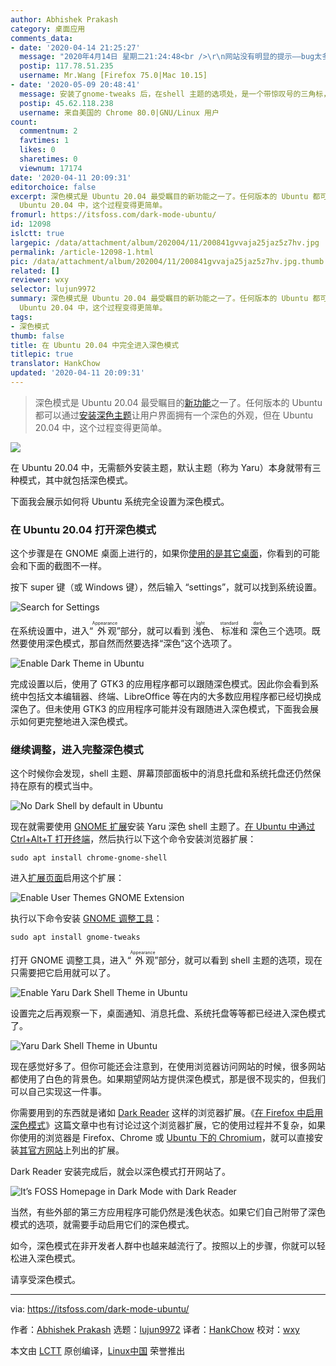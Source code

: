 ```yaml
---
author: Abhishek Prakash
category: 桌面应用
comments_data:
- date: '2020-04-14 21:25:27'
  message: "2020年4月14日 星期二21:24:48<br />\r\n网站没有明显的提示——bug太多么？"
  postip: 117.78.51.235
  username: Mr.Wang [Firefox 75.0|Mac 10.15]
- date: '2020-05-09 20:48:41'
  message: 安装了gnome-tweaks 后，在shell 主题的选项处，是一个带惊叹号的三角标，没有可选项。这是为什么？
  postip: 45.62.118.238
  username: 来自美国的 Chrome 80.0|GNU/Linux 用户
count:
  commentnum: 2
  favtimes: 1
  likes: 0
  sharetimes: 0
  viewnum: 17174
date: '2020-04-11 20:09:31'
editorchoice: false
excerpt: 深色模式是 Ubuntu 20.04 最受瞩目的新功能之一了。任何版本的 Ubuntu 都可以通过安装深色主题让用户界面拥有一个深色的外观，但在
  Ubuntu 20.04 中，这个过程变得更简单。
fromurl: https://itsfoss.com/dark-mode-ubuntu/
id: 12098
islctt: true
largepic: /data/attachment/album/202004/11/200841gvvaja25jaz5z7hv.jpg
permalink: /article-12098-1.html
pic: /data/attachment/album/202004/11/200841gvvaja25jaz5z7hv.jpg.thumb.jpg
related: []
reviewer: wxy
selector: lujun9972
summary: 深色模式是 Ubuntu 20.04 最受瞩目的新功能之一了。任何版本的 Ubuntu 都可以通过安装深色主题让用户界面拥有一个深色的外观，但在
  Ubuntu 20.04 中，这个过程变得更简单。
tags:
- 深色模式
thumb: false
title: 在 Ubuntu 20.04 中完全进入深色模式
titlepic: true
translator: HankChow
updated: '2020-04-11 20:09:31'
---
```



> 
> 深色模式是 Ubuntu 20.04 最受瞩目的[新功能](https://itsfoss.com/ubuntu-20-04-release-features/)之一了。任何版本的 Ubuntu 都可以通过[安装深色主题](https://itsfoss.com/install-themes-ubuntu/)让用户界面拥有一个深色的外观，但在 Ubuntu 20.04 中，这个过程变得更简单。
> 
> 
> 


![](/data/attachment/album/202004/11/200841gvvaja25jaz5z7hv.jpg)


在 Ubuntu 20.04 中，无需额外安装主题，默认主题（称为 Yaru）本身就带有三种模式，其中就包括深色模式。


下面我会展示如何将 Ubuntu 系统完全设置为深色模式。


### 在 Ubuntu 20.04 打开深色模式






这个步骤是在 GNOME 桌面上进行的，如果你[使用的是其它桌面](https://itsfoss.com/find-desktop-environment/)，你看到的可能会和下面的截图不一样。


按下 super 键（或 Windows 键），然后输入 “settings”，就可以找到系统设置。


![Search for Settings](/data/attachment/album/202004/11/200933vk5rfyk5vavz9mif.jpg)


在系统设置中，进入“<ruby> 外观 <rt>  Appearance </rt></ruby>”部分，就可以看到<ruby> 浅色 <rt>  light </rt></ruby>、<ruby> 标准 <rt>  standard </rt></ruby>和<ruby> 深色 <rt>  dark </rt></ruby>三个选项。既然要使用深色模式，那自然而然要选择“深色”这个选项了。


![Enable Dark Theme in Ubuntu](/data/attachment/album/202004/11/200935k8sk99vpp79haza7.png)


完成设置以后，使用了 GTK3 的应用程序都可以跟随深色模式。因此你会看到系统中包括文本编辑器、终端、LibreOffice 等在内的大多数应用程序都已经切换成深色了。但未使用 GTK3 的应用程序可能并没有跟随进入深色模式，下面我会展示如何更完整地进入深色模式。


### 继续调整，进入完整深色模式


这个时候你会发现，shell 主题、屏幕顶部面板中的消息托盘和系统托盘还仍然保持在原有的模式当中。


![No Dark Shell by default in Ubuntu](/data/attachment/album/202004/11/200939rqzx558t88qy8utx.jpg)


现在就需要使用 [GNOME 扩展](https://itsfoss.com/gnome-shell-extensions/)安装 Yaru 深色 shell 主题了。[在 Ubuntu 中通过 Ctrl+Alt+T 打开终端](https://itsfoss.com/ubuntu-shortcuts/)，然后执行以下这个命令安装浏览器扩展：



```
sudo apt install chrome-gnome-shell
```

进入[扩展页面](https://extensions.gnome.org/extension/19/user-themes/)启用这个扩展：


![Enable User Themes GNOME Extension](/data/attachment/album/202004/11/200940f3m4omo4roavovsl.jpg)


执行以下命令安装 [GNOME 调整工具](https://itsfoss.com/gnome-tweak-tool/)：



```
sudo apt install gnome-tweaks
```

打开 GNOME 调整工具，进入“<ruby> 外观 <rt>  Appearance </rt></ruby>”部分，就可以看到 shell 主题的选项，现在只需要把它启用就可以了。


![Enable Yaru Dark Shell Theme in Ubuntu](/data/attachment/album/202004/11/200941hnyp5f3fnzzeeo5y.jpg)


设置完之后再观察一下，桌面通知、消息托盘、系统托盘等等都已经进入深色模式了。


![Yaru Dark Shell Theme in Ubuntu](/data/attachment/album/202004/11/200941b9vyxg4f789vosyw.jpg)


现在感觉好多了。但你可能还会注意到，在使用浏览器访问网站的时候，很多网站都使用了白色的背景色。如果期望网站方提供深色模式，那是很不现实的，但我们可以自己实现这一件事。


你需要用到的东西就是诸如 [Dark Reader](https://darkreader.org/) 这样的浏览器扩展。《[在 Firefox 中启用深色模式](https://itsfoss.com/firefox-dark-mode/)》这篇文章中也有讨论过这个浏览器扩展，它的使用过程并不复杂，如果你使用的浏览器是 Firefox、Chrome 或 [Ubuntu 下的 Chromium](https://itsfoss.com/install-chromium-ubuntu/)，就可以直接安装[其官方网站](https://darkreader.org/)上列出的扩展。


Dark Reader 安装完成后，就会以深色模式打开网站了。


![It’s FOSS Homepage in Dark Mode with Dark Reader](/data/attachment/album/202004/11/200942teiez33kan2goafx.jpg)


当然，有些外部的第三方应用程序可能仍然是浅色状态。如果它们自己附带了深色模式的选项，就需要手动启用它们的深色模式。


如今，深色模式在非开发者人群中也越来越流行了。按照以上的步骤，你就可以轻松进入深色模式。


请享受深色模式。




---


via: <https://itsfoss.com/dark-mode-ubuntu/>


作者：[Abhishek Prakash](https://itsfoss.com/author/abhishek/) 选题：[lujun9972](https://github.com/lujun9972) 译者：[HankChow](https://github.com/HankChow) 校对：[wxy](https://github.com/wxy)


本文由 [LCTT](https://github.com/LCTT/TranslateProject) 原创编译，[Linux中国](https://linux.cn/) 荣誉推出